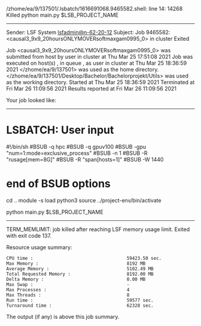 /zhome/ea/9/137501/.lsbatch/1616691068.9465582.shell: line 14: 14268 Killed                  python main.py $LSB_PROJECT_NAME

------------------------------------------------------------
Sender: LSF System <lsfadmin@n-62-20-12>
Subject: Job 9465582: <causal3_9x9_20hoursONLYMOVERsoftmaxgam0995_0> in cluster <dcc> Exited

Job <causal3_9x9_20hoursONLYMOVERsoftmaxgam0995_0> was submitted from host <gbarlogin1> by user <s183914> in cluster <dcc> at Thu Mar 25 17:51:08 2021
Job was executed on host(s) <n-62-20-12>, in queue <gpuv100>, as user <s183914> in cluster <dcc> at Thu Mar 25 18:36:59 2021
</zhome/ea/9/137501> was used as the home directory.
</zhome/ea/9/137501/Desktop/Bachelor/Bachelorprojekt/Utils> was used as the working directory.
Started at Thu Mar 25 18:36:59 2021
Terminated at Fri Mar 26 11:09:56 2021
Results reported at Fri Mar 26 11:09:56 2021

Your job looked like:

------------------------------------------------------------
# LSBATCH: User input
#!/bin/sh
#BSUB -q hpc
#BSUB -q gpuv100
#BSUB -gpu "num=1:mode=exclusive_process"
#BSUB -n 1
#BSUB -R "rusage[mem=8G]"
#BSUB -R "span[hosts=1]"
#BSUB -W 1440
# end of BSUB options
cd ..
module -s load python3
source ../project-env/bin/activate

python main.py $LSB_PROJECT_NAME


------------------------------------------------------------

TERM_MEMLIMIT: job killed after reaching LSF memory usage limit.
Exited with exit code 137.

Resource usage summary:

    CPU time :                                   59423.50 sec.
    Max Memory :                                 8192 MB
    Average Memory :                             5102.49 MB
    Total Requested Memory :                     8192.00 MB
    Delta Memory :                               0.00 MB
    Max Swap :                                   -
    Max Processes :                              4
    Max Threads :                                8
    Run time :                                   59577 sec.
    Turnaround time :                            62328 sec.

The output (if any) is above this job summary.

